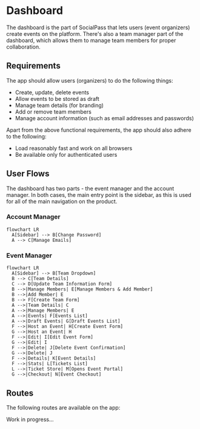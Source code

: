 # Dashboard

The dashboard is the part of SocialPass that lets users (event organizers) create events on the platform. There's also a team manager part of the dashboard, which allows them to manage team members for proper collaboration.

## Requirements

The app should allow users (organizers) to do the following things:

- Create, update, delete events
- Allow events to be stored as draft
- Manage team details (for branding)
- Add or remove team members
- Manage account information (such as email addresses and passwords)

Apart from the above functional requirements, the app should also adhere to the following:

- Load reasonably fast and work on all browsers
- Be available only for authenticated users 

## User Flows

The dashboard has two parts - the event manager and the account manager. In both cases, the main entry point is the sidebar, as this is used for all of the main navigation on the product.

### Account Manager

```mermaid
flowchart LR
  A[Sidebar] --> B[Change Password]
  A --> C[Manage Emails]
```

### Event Manager

```mermaid
flowchart LR
  A[Sidebar] --> B[Team Dropdown]
  B --> C[Team Details]
  C --> D[Update Team Information Form]
  B -->|Manage Members| E[Manage Members & Add Member]
  B -->|Add Member| E
  B --> F[Create Team Form]
  A -->|Team Details| C
  A -->|Manage Members| E
  A -->|Events| F[Events List]
  A -->|Draft Events| G[Draft Events List]
  F -->|Host an Event| H[Create Event Form]
  G -->|Host an Event| H
  F -->|Edit| I[Edit Event Form]
  G -->|Edit| I
  F -->|Delete| J[Delete Event Confirmation]
  G -->|Delete| J
  F -->|Details| K[Event Details]
  F -->|Stats| L[Tickets List]
  L -->|Ticket Store| M[Opens Event Portal]
  G -->|Checkout| N[Event Checkout]
```

## Routes

The following routes are available on the app:

Work in progress...
